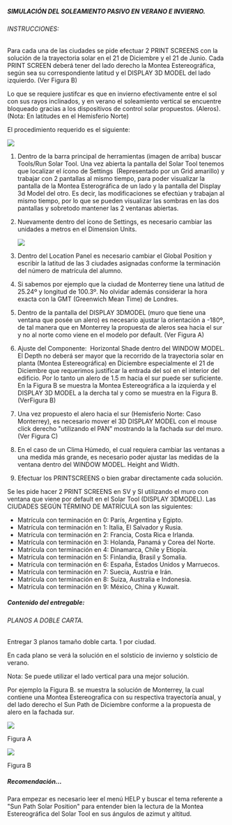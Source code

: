 ##### SIMULACIÓN DEL SOLEAMIENTO PASIVO EN VERANO E INVIERNO.
###### INSTRUCCIONES:

Para cada una de las ciudades se pide efectuar 2 PRINT SCREENS con la solución de la trayectoria solar en el 21 de Diciembre y el 21 de Junio. Cada PRINT SCREEN deberá tener del lado derecho la Montea Estereográfica, según sea su correspondiente latitud y el DISPLAY 3D MODEL del lado izquierdo. (Ver Figura B)

Lo que se requiere justifcar es que en invierno efectivamente entre el sol con sus rayos inclinados, y en verano el soleamiento vertical se encuentre bloqueado gracias a los dispositivos de control solar propuestos. (Aleros). (Nota: En latitudes en el Hemisferio Norte)

El procedimiento requerido es el siguiente:

<div class="mdl-grid">
<div class="mdl-cell mdl-cell--6-col mdl-cell--3-offset mdl-typography--text-center">
<img src='./content/8/M8.66/Ecotect.9.jpg'>
</div>
</div>

1. Dentro de la barra principal de herramientas (imagen de arriba) buscar Tools/Run Solar Tool. Una vez abierta la pantalla del Solar Tool tenemos que localizar el ícono de Settings  (Representado por un Grid amarillo) y trabajar con 2 pantallas al mismo tiempo, para poder visualizar la pantalla de la Montea Esterográfica de un lado y la pantalla del Display 3d Model del otro. Es decir, las modificaciones se efectúan y trabajan al mismo tiempo, por lo que se pueden visualizar las sombras en las dos pantallas y sobretodo mantener las 2 ventanas abiertas.
2. Nuevamente dentro del ícono de Settings, es necesario cambiar las unidades a metros en el Dimension Units.

    ![](./content/8/M8.66/Ecotect.5.jpg)

3. Dentro del Location Panel es necesario cambiar el Global Position y escribir la latitud de las 3 ciudades asignadas conforme la terminación del número de
 matrícula del alumno.
4. Si sabemos por ejemplo que la ciudad de Monterrey tiene una latitud de 25.24º y longitud de 100.3º. No olvidar además considerar la hora exacta con la GMT (Greenwich Mean Time) de Londres.
5. Dentro de la pantalla del DISPLAY 3DMODEL (muro que tiene una ventana que posée un alero) es necesario ajustar la orientación a -180º, de tal manera que en Monterrey la propuesta de aleros sea hacia el sur y no al norte como viene en el modelo por default. (Ver Figura A)
6. Ajuste del Componente:  Horizontal Shade dentro del WINDOW MODEL. El Depth no deberá ser mayor que la recorrido de la trayectoria solar en planta (Montea Estereográfica) en Diciembre especialmente el 21 de Diciembre que requerimos justificar la entrada del sol en el interior del edificio. Por lo tanto un alero de 1.5 m hacia el sur puede ser suficiente. En la Figura B se muestra la Montea Estereográfica a la izquierda y el DISPLAY 3D MODEL a la dercha tal y como se muestra en la Figura B. (VerFigura B)
7.  Una vez propuesto el alero hacia el sur (Hemisferio Norte: Caso Monterrey), es necesario mover el 3D DISPLAY MODEL con el mouse click derecho "utilizando el PAN" mostrando la la fachada sur del muro. (Ver Figura C)
8. En el caso de un Clima Húmedo, el cual requiera cambiar las ventanas a una medida más grande, es necesario poder ajustar las medidas de la ventana dentro del WINDOW MODEL. Height and Width.
9. Efectuar los PRINTSCREENS o bien grabar directamente cada solución.

Se les pide hacer 2 PRINT SCREENS en SV y SI utilizando el muro con ventana que viene por default en el Solar Tool (DISPLAY 3DMODEL). Las CIUDADES SEGÚN TÉRMINO DE MATRÍCULA son las siguientes:

- Matrícula con terminación en 0: París, Argentina y Egipto.
- Matrícula con terminación en 1: Italia, El Salvador y Rusia.
- Matrícula con terminación en 2: Francia, Costa Rica e Irlanda.
- Matrícula con terminación en 3: Holanda, Panamá y Corea del Norte.
- Matrícula con terminación en 4: Dinamarca, Chile y Etiopía.
- Matrícula con terminación en 5: Finlandia, Brasil y Somalia.
- Matrícula con terminación en 6: España, Estados Unidos y Marruecos.
- Matrícula con terminación en 7: Suecia, Austria e Irán.
- Matrícula con terminación en 8: Suiza, Australia e Indonesia.
- Matrícula con terminación en 9: México, China y Kuwait.

##### Contenido del entregable:

###### PLANOS A DOBLE CARTA.

Entregar 3 planos tamaño doble carta. 1 por ciudad.

En cada plano se verá la solución en el solsticio de invierno y solsticio de verano.

Nota: Se puede utilizar el lado vertical para una mejor solución.

Por ejemplo la Figura B. se muestra la solución de Monterrey, la cual contiene una Montea Estereografica con su respectiva trayectoría anual, y del lado derecho el Sun Path de Diciembre conforme a la propuesta de alero en la fachada sur.
 
<div class="mdl-grid">
<div class="mdl-cell mdl-cell--6-col mdl-typography--text-center">
<img src='./content/8/M8.66/Ecotect.3.jpg'>
<p>Figura A</p>
</div>
<div class="mdl-cell mdl-cell--6-col mdl-typography--text-center">
<img src='./content/8/M8.66/Ecotect.4.jpg'>
<p>Figura B</p>
</div>
</div>

##### Recomendación...

Para empezar es necesario leer el menú HELP y buscar el tema referente a "Sun Path Solar Position" para entender bien la lectura de la Montea Estereográfica del Solar Tool en sus ángulos de azimut y altitud.
